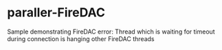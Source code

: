 # paraller-FireDAC
Sample demonstrating FireDAC error: Thread which is waiting for timeout during connection is hanging other FireDAC threads
